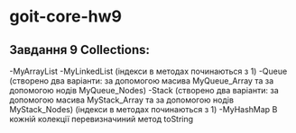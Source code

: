 # goit-core-hw9

Завдання 9 Collections:
-
-MyArrayList
-MyLinkedList (індекси в методах починаються з 1)
-Queue (створено два варіанти: за допомогою масива MyQueue_Array та за допомогою нодів MyQueue_Nodes)
-Stack (створено два варіанти: за допомогою масива MyStack_Array та за допомогою нодів MyStack_Nodes) (індекси в методах починаються з 1)
-MyHashMap В кожній колекції перевизначиний метод toString
